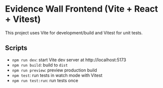 # Evidence Wall Frontend (Vite + React + Vitest)

This project uses Vite for development/build and Vitest for unit tests.

## Scripts

- `npm run dev`: start Vite dev server at http://localhost:5173
- `npm run build`: build to `dist`
- `npm run preview`: preview production build
- `npm test`: run tests in watch mode with Vitest
- `npm run test:run`: run tests once
